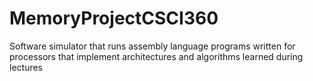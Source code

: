 # MemoryProjectCSCI360
Software simulator that runs assembly language programs written for processors that implement architectures and algorithms learned during lectures
